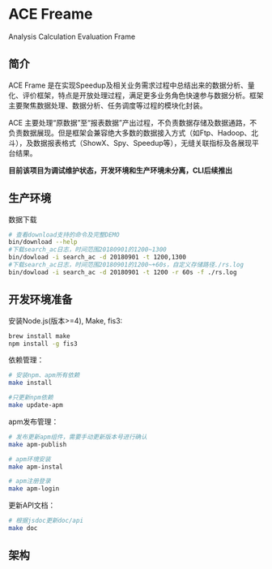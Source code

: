 # ACE Freame
Analysis Calculation Evaluation Frame

## 简介
ACE Frame 是在实现Speedup及相关业务需求过程中总结出来的数据分析、量化、评价框架，特点是开放处理过程，满足更多业务角色快速参与数据分析。框架主要聚焦数据处理、数据分析、任务调度等过程的模块化封装。

ACE 主要处理“原数据”至“报表数据”产出过程，不负责数据存储及数据通路，不负责数据展现。但是框架会兼容绝大多数的数据接入方式（如Ftp、Hadoop、北斗），及数据报表格式（ShowX、Spy、Speedup等），无缝关联指标及各展现平台结果。


**目前该项目为调试维护状态，开发环境和生产环境未分离，CLI后续推出**


## 生产环境

数据下载

```bash
# 查看download支持的命令及完整DEMO
bin/download --help
#下载search_ac日志，时间范围20180901的1200~1300
bin/dowload -i search_ac -d 20180901 -t 1200,1300
#下载search_ac日志，时间范围20180901的1200~+60s，自定义存储路径./rs.log
bin/dowload -i search_ac -d 20180901 -t 1200 -r 60s -f ./rs.log
```



## 开发环境准备

安装Node.js(版本>=4), Make, fis3:

```bash
brew install make
npm install -g fis3
```

依赖管理：

```bash
# 安装npm、apm所有依赖
make install

#只更新npm依赖
make update-apm
```

apm发布管理：

```bash
# 发布更新apm组件，需要手动更新版本号进行确认
make apm-publish

# apm环境安装
make apm-instal

# apm注册登录
make apm-login
```


更新API文档：

```bash
# 根据jsdoc更新doc/api
make doc
```

## 架构